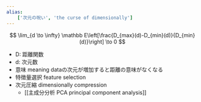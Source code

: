 ```yaml
---
alias:
    ['次元の呪い', 'the curse of dimensionally']
---
```

$$
\lim_{d \to \infty} \mathbb E\left[\frac{D_{max}(d)-D_{min}(d)}{D_{min}(d)}\right] \to 0
$$
- D: 距離関数
- d: 次元数
- 意味 meaning
    dataの次元が増加すると距離の意味がなくなる
- 特徴量選択 feature selection
- 次元圧縮 dimensionally compression
	- [[主成分分析 PCA principal component analysis]]